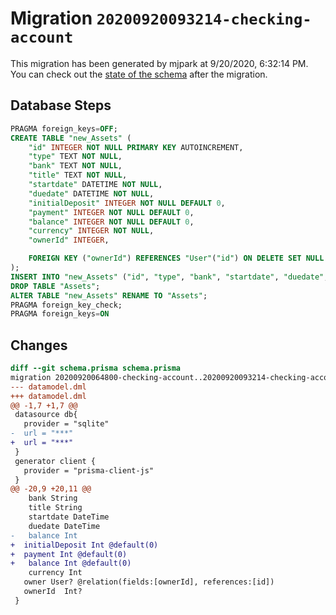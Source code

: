 # Migration `20200920093214-checking-account`

This migration has been generated by mjpark at 9/20/2020, 6:32:14 PM.
You can check out the [state of the schema](./schema.prisma) after the migration.

## Database Steps

```sql
PRAGMA foreign_keys=OFF;
CREATE TABLE "new_Assets" (
    "id" INTEGER NOT NULL PRIMARY KEY AUTOINCREMENT,
    "type" TEXT NOT NULL,
    "bank" TEXT NOT NULL,
    "title" TEXT NOT NULL,
    "startdate" DATETIME NOT NULL,
    "duedate" DATETIME NOT NULL,
    "initialDeposit" INTEGER NOT NULL DEFAULT 0,
    "payment" INTEGER NOT NULL DEFAULT 0,
    "balance" INTEGER NOT NULL DEFAULT 0,
    "currency" INTEGER NOT NULL,
    "ownerId" INTEGER,

    FOREIGN KEY ("ownerId") REFERENCES "User"("id") ON DELETE SET NULL ON UPDATE CASCADE
);
INSERT INTO "new_Assets" ("id", "type", "bank", "startdate", "duedate", "balance", "currency", "ownerId", "title") SELECT "id", "type", "bank", "startdate", "duedate", "balance", "currency", "ownerId", "title" FROM "Assets";
DROP TABLE "Assets";
ALTER TABLE "new_Assets" RENAME TO "Assets";
PRAGMA foreign_key_check;
PRAGMA foreign_keys=ON
```

## Changes

```diff
diff --git schema.prisma schema.prisma
migration 20200920064800-checking-account..20200920093214-checking-account
--- datamodel.dml
+++ datamodel.dml
@@ -1,7 +1,7 @@
 datasource db{
   provider = "sqlite"
-  url = "***"
+  url = "***"
 }
 generator client {
   provider = "prisma-client-js"
 }
@@ -20,9 +20,11 @@
 	bank String
 	title String
 	startdate DateTime
 	duedate DateTime
-	balance Int
+  initialDeposit Int @default(0)
+  payment Int @default(0)
+	balance Int @default(0)
 	currency Int
   owner User? @relation(fields:[ownerId], references:[id])
   ownerId  Int?
 }
```


